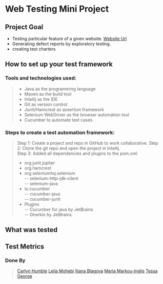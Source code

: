 # Web Testing Mini Project
## Project Goal

- Testing particular feature of a given website.
  [Website Url](https://automationexercise.com/)
- Generating defect reports by exploratory testing.
- creating test charters


## How to set up your test framework
### Tools and technologies used:

>- Java as the programming language
>- Maven as the build tool
>- Intellij as the IDE
>- Git as version control
>- Junit/Hamcrest as assertion framework
>- Selenium WebDriver as the browser automation tool
>- Cucumber to automate test cases
### Steps to create a test automation framework:
>Step 1: Create a project and repo in GitHub to work collaborative.
>Step 2: Clone the git repo and open the project in Intellij.    
>Step 3: Added all dependencies and plugins to the pom.xml
>- org.junit.jupiter
>- org.hamcrest
>- org.seleniumhq.selenium     
>-- selenium-http-jdk-client  
>-- selenium-java  
>- io.cucumber   
>-- cucumber-java  
>-- cucumber-junit 
>- Plugins  
>--  Cucumber for java by JetBrains  
>-- Gherkin by JetBrains 


## What was tested
## Test Metrics
### Done By
>[Carlyn Humble](https://github.com/CarlynHumble)
>[Leila Mohebi]()
>[Iliana Blagova]()
>[Maria Markou-Inglis](https://github.com/mariamar95)
>[Tessa George](https://github.com/tessthott)